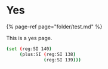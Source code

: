# Yes

{% page-ref page="folder/test.md" %}



This is a yes page.

```bash
(set (reg:SI 140)
     (plus:SI (reg:SI 138)
              (reg:SI 139)))

```

